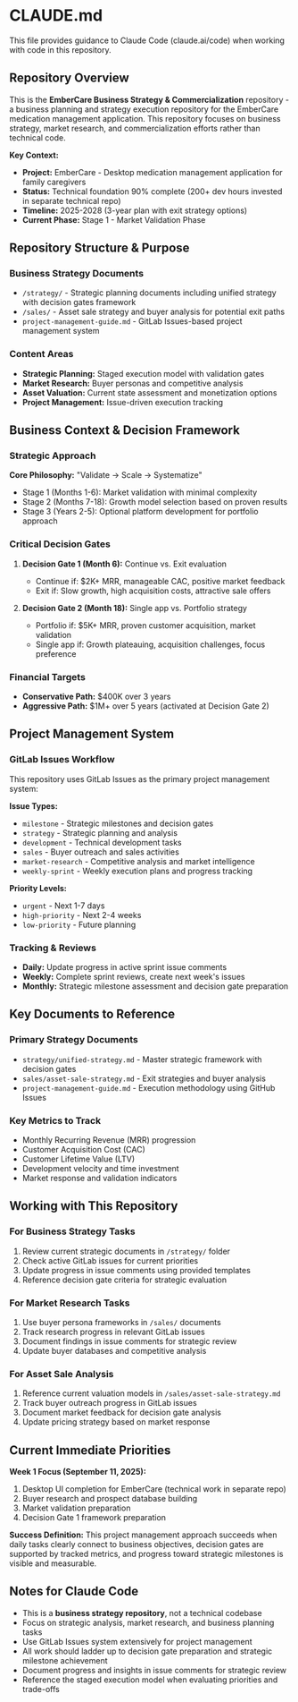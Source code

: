 # CLAUDE.md

This file provides guidance to Claude Code (claude.ai/code) when working with code in this repository.

## Repository Overview

This is the **EmberCare Business Strategy & Commercialization** repository - a business planning and strategy execution repository for the EmberCare medication management application. This repository focuses on business strategy, market research, and commercialization efforts rather than technical code.

**Key Context:**
- **Project:** EmberCare - Desktop medication management application for family caregivers
- **Status:** Technical foundation 90% complete (200+ dev hours invested in separate technical repo)
- **Timeline:** 2025-2028 (3-year plan with exit strategy options)
- **Current Phase:** Stage 1 - Market Validation Phase

## Repository Structure & Purpose

### Business Strategy Documents
- `/strategy/` - Strategic planning documents including unified strategy with decision gates framework
- `/sales/` - Asset sale strategy and buyer analysis for potential exit paths
- `project-management-guide.md` - GitLab Issues-based project management system

### Content Areas
- **Strategic Planning:** Staged execution model with validation gates
- **Market Research:** Buyer personas and competitive analysis  
- **Asset Valuation:** Current state assessment and monetization options
- **Project Management:** Issue-driven execution tracking

## Business Context & Decision Framework

### Strategic Approach
**Core Philosophy:** "Validate → Scale → Systematize"
- Stage 1 (Months 1-6): Market validation with minimal complexity
- Stage 2 (Months 7-18): Growth model selection based on proven results
- Stage 3 (Years 2-5): Optional platform development for portfolio approach

### Critical Decision Gates
1. **Decision Gate 1 (Month 6):** Continue vs. Exit evaluation
   - Continue if: $2K+ MRR, manageable CAC, positive market feedback
   - Exit if: Slow growth, high acquisition costs, attractive sale offers

2. **Decision Gate 2 (Month 18):** Single app vs. Portfolio strategy
   - Portfolio if: $5K+ MRR, proven customer acquisition, market validation
   - Single app if: Growth plateauing, acquisition challenges, focus preference

### Financial Targets
- **Conservative Path:** $400K over 3 years
- **Aggressive Path:** $1M+ over 5 years (activated at Decision Gate 2)

## Project Management System

### GitLab Issues Workflow
This repository uses GitLab Issues as the primary project management system:

**Issue Types:**
- `milestone` - Strategic milestones and decision gates
- `strategy` - Strategic planning and analysis
- `development` - Technical development tasks
- `sales` - Buyer outreach and sales activities
- `market-research` - Competitive analysis and market intelligence
- `weekly-sprint` - Weekly execution plans and progress tracking

**Priority Levels:**
- `urgent` - Next 1-7 days
- `high-priority` - Next 2-4 weeks  
- `low-priority` - Future planning

### Tracking & Reviews
- **Daily:** Update progress in active sprint issue comments
- **Weekly:** Complete sprint reviews, create next week's issues
- **Monthly:** Strategic milestone assessment and decision gate preparation

## Key Documents to Reference

### Primary Strategy Documents
- `strategy/unified-strategy.md` - Master strategic framework with decision gates
- `sales/asset-sale-strategy.md` - Exit strategies and buyer analysis
- `project-management-guide.md` - Execution methodology using GitHub Issues

### Key Metrics to Track
- Monthly Recurring Revenue (MRR) progression
- Customer Acquisition Cost (CAC)  
- Customer Lifetime Value (LTV)
- Development velocity and time investment
- Market response and validation indicators

## Working with This Repository

### For Business Strategy Tasks
1. Review current strategic documents in `/strategy/` folder
2. Check active GitLab issues for current priorities
3. Update progress in issue comments using provided templates
4. Reference decision gate criteria for strategic evaluation

### For Market Research Tasks
1. Use buyer persona frameworks in `/sales/` documents
2. Track research progress in relevant GitLab issues
3. Document findings in issue comments for strategic review
4. Update buyer databases and competitive analysis

### For Asset Sale Analysis
1. Reference current valuation models in `/sales/asset-sale-strategy.md`
2. Track buyer outreach progress in GitLab issues
3. Document market feedback for decision gate analysis
4. Update pricing strategy based on market response

## Current Immediate Priorities

**Week 1 Focus (September 11, 2025):**
1. Desktop UI completion for EmberCare (technical work in separate repo)
2. Buyer research and prospect database building
3. Market validation preparation
4. Decision Gate 1 framework preparation

**Success Definition:**
This project management approach succeeds when daily tasks clearly connect to business objectives, decision gates are supported by tracked metrics, and progress toward strategic milestones is visible and measurable.

## Notes for Claude Code

- This is a **business strategy repository**, not a technical codebase
- Focus on strategic analysis, market research, and business planning tasks
- Use GitLab Issues system extensively for project management
- All work should ladder up to decision gate preparation and strategic milestone achievement
- Document progress and insights in issue comments for strategic review
- Reference the staged execution model when evaluating priorities and trade-offs